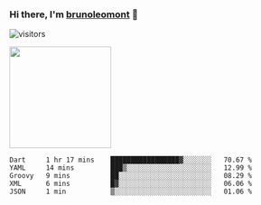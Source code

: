 ### Hi there, I'm [brunoleomont](https://www.linkedin.com/in/brunoleomont/) 👋

![visitors](https://visitor-badge.glitch.me/badge?page_id=page.id)

<img height="180em" src="https://github-readme-stats.vercel.app/api?username=brunoleomont&show_icons=true&hide_border=true&&count_private=true&include_all_commits=true" />

<!--START_SECTION:waka-->
```text
Dart     1 hr 17 mins    █████████████████▓░░░░░░░   70.67 % 
YAML     14 mins         ███▒░░░░░░░░░░░░░░░░░░░░░   12.99 % 
Groovy   9 mins          ██░░░░░░░░░░░░░░░░░░░░░░░   08.29 % 
XML      6 mins          █▓░░░░░░░░░░░░░░░░░░░░░░░   06.06 % 
JSON     1 min           ▒░░░░░░░░░░░░░░░░░░░░░░░░   01.06 % 
```
<!--END_SECTION:waka-->

<!--
**brunoleomont/brunoleomont** is a ✨ _special_ ✨ repository because its `README.md` (this file) appears on your GitHub profile.

Here are some ideas to get you started:

- 🔭 I’m currently working on ...
- 🌱 I’m currently learning ...
- 👯 I’m looking to collaborate on ...
- 🤔 I’m looking for help with ...
- 💬 Ask me about ...
- 📫 How to reach me: ...
- 😄 Pronouns: ...
- ⚡ Fun fact: ...
-->
